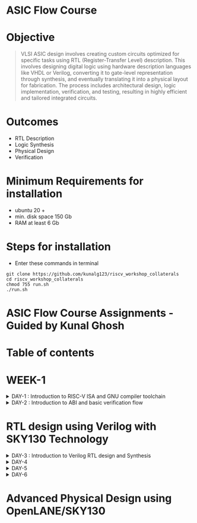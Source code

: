 # ASIC Flow Course
# Objective 
> VLSI ASIC design involves creating custom circuits optimized for specific tasks using RTL (Register-Transfer Level) description. This involves designing digital logic using hardware description languages like VHDL or Verilog, converting it to gate-level representation through synthesis, and eventually translating it into a physical layout for fabrication. The process includes architectural design, logic implementation, verification, and testing, resulting in highly efficient and tailored integrated circuits.

# Outcomes
+ RTL Description
+ Logic Synthesis
+ Physical Design
+ Verification

# Minimum Requirements for installation 
- ubuntu 20 + 
- min. disk space 150 Gb 
- RAM at least 6 Gb

# Steps for installation
- Enter these commands in terminal 
```
git clone https://github.com/kunalg123/riscv_workshop_collaterals
cd riscv_workshop_collaterals
chmod 755 run.sh
./run.sh 
```
  
# ASIC Flow Course Assignments - Guided by Kunal Ghosh
# Table of contents

# WEEK-1

<details>
<summary>DAY-1 : Introduction to RISC-V ISA and GNU compiler toolchain</summary>
<br>
  
+ Task-1 : C Program To Compute Sum From 1 to N (using gcc) & Spike Simulation And Debug (using RISCV)
    + Command to execute code using gcc
    ```
    gcc 1_n_sum.c
    ./a.out
    ```
    + Command to execute code using riscv
    ```
    riscv64-unknown-elf-gcc -o1 mabi=lp64 -march=rv64i -o 1_n_sum.o 1_n_sum.c
    spike pk 1_n_sun.o
    ```
    ![#4](https://github.com/Pavan2280/pes_asic_class/assets/131603225/8b4e47d3-f3ba-40e1-b26d-166ee93ce174) 

+ Task-2 : To debug the ALP generated by the compiler
    ```
    spike -d pk 1_n_sun.o
    ```
    ![de](https://github.com/Pavan2280/pes_asic_class/assets/131603225/ac22b9e7-6c71-423a-bfd7-a445ec226e95)

+ Task-3 : Contents of main using different optimizer
   - Using 1 : -O1 optimizer
    + Command to execute code using riscv
    ```
    riscv64-unknown-elf-gcc -o1 mabi=lp64 -march=rv64i -o 1_n_sum.o 1_n_sum.c
    riscv64-unknown-elf-objdump -d 1_n_sum.o | less
    ```
    ![o1](https://github.com/Pavan2280/pes_asic_class/assets/131603225/2765fb0e-439d-404d-8b39-ef2089ca746b)
    + Command to execute code using riscv
    ```
    riscv64-unknown-elf-gcc -ofast mabi=lp64 -march=rv64i -o 1_n_sum.o 1_n_sum.c
    riscv64-unknown-elf-objdump -d 1_n_sum.o | less
    ```
   -  Using 2 : -Ofast optimizer
    ![ofast](https://github.com/Pavan2280/pes_asic_class/assets/131603225/cac8e8f0-1def-482b-9cbe-348f6ed8dc33)

+ Task-4 : Lab For Signed And Unsigned Numbers
    + Command to execute code using gcc
    ```
    gcc us_highest.c
    ./a.out
    ```
    + Command to execute code using riscv
    ```
    riscv64-unknown-elf-gcc -ofast mabi=lp64 -march=rv64i -o us_highest.o us_highest.c
    spike pk us_highest.o
    ```
    ![#5](https://github.com/Pavan2280/pes_asic_class/assets/131603225/2f5ccf76-3dd3-4261-ad80-03ccf886ba55)
    ![#5_1](https://github.com/Pavan2280/pes_asic_class/assets/131603225/a281e314-5894-4844-b281-528586984667)
    ![#5_3](https://github.com/Pavan2280/pes_asic_class/assets/131603225/693f403f-eee9-4a21-a46c-ee0e50dc461e)
    ![#5_3_1](https://github.com/Pavan2280/pes_asic_class/assets/131603225/b3e05a8e-8305-427d-9e3d-86add6fffdd9)
    ![#5_3_2](https://github.com/Pavan2280/pes_asic_class/assets/131603225/64d22154-52e0-492a-97e7-39287bf0dc0c)
    ![#5_3_3](https://github.com/Pavan2280/pes_asic_class/assets/131603225/73b13dab-457d-4739-9e3f-386a9f6ead6f)
    ![#5_4_1](https://github.com/Pavan2280/pes_asic_class/assets/131603225/eb62c0b2-f47d-4aef-8858-207a69387a3d)
    ![#5_4_2](https://github.com/Pavan2280/pes_asic_class/assets/131603225/8c8ae69b-1158-4b69-8d57-fc97a51afc7f)
    + Command to execute code using riscv
    ```
    riscv64-unknown-elf-gcc -ofast mabi=lp64 -march=rv64i -o s_highest.o s_highest.c
    spike pk s_highest.o
    ```
    ![#6_1](https://github.com/Pavan2280/pes_asic_class/assets/131603225/d3f46dd8-f962-47c8-8603-f5bcf391e827)
    ![#6_2](https://github.com/Pavan2280/pes_asic_class/assets/131603225/ffd2fced-a464-45e8-be37-451147b8420a)
    + Command to execute code using riscv
    ```
    riscv64-unknown-elf-gcc -ofast mabi=lp64 -march=rv64i -o signed_highest.o signed_highest.c
    spike pk signed_highest.o
    ```
    ![#7_1](https://github.com/Pavan2280/pes_asic_class/assets/131603225/a1994ddc-1b9c-4497-8984-8b1dcddc66ff)
    ![#7_2](https://github.com/Pavan2280/pes_asic_class/assets/131603225/d0ee8cd2-162a-4f00-b285-2b95f48bce44)
</details>

<details>
<summary>DAY-2 : Introduction to ABI and basic verification flow</summary>
<br>
  
+ Task-1 : Sum 1 to N Using ASM and simulating C program with function call
    + Command to execute code using riscv
    ```
    riscv64-unknown-elf-gcc -ofast mabi=lp64 -march=rv64i -o 1_9custom.o 1_9custom.c load.s
    spike pk 1_9custom.o
    riscv64-unknown-elf-objdump -d 1_9custom.o | less
    ```  
    ![#8](https://github.com/Pavan2280/pes_asic_class/assets/131603225/f1400495-8618-470f-9b3a-aa7c61b8eb6e)
    ![#8_1](https://github.com/Pavan2280/pes_asic_class/assets/131603225/8311e3f6-fa0e-4eb7-84c1-7ef8488f6ea3)
    ![8_4_new](https://github.com/Pavan2280/pes_asic_class/assets/131603225/e88722d5-63b8-41e2-9e41-35c9bbf87080)

+  Task-2 : Lab To Run C-Program On RISC-V CPU
    ```
    chmod 777 rv32im.sh
    ./rv32im.sh
    ```
    ![#8_3](https://github.com/Pavan2280/pes_asic_class/assets/131603225/519d8386-d509-40d6-bfca-b1817b4d2bd9)
</details>

# RTL design using Verilog with SKY130 Technology

<details>
<summary>DAY-3 : Introduction to Verilog RTL design and Synthesis</summary>
<br>

+ Verilog RTL Design: RTL design is a method used in digital circuit design where the behavior of a system is described using a hardware description language (HDL) like Verilog. It focuses on describing how data is transferred and manipulated between registers, representing the functional blocks of a digital system. This abstraction level is closer to the actual hardware implementation, making it suitable for describing complex digital systems.

+ Behavioral vs. RTL: Verilog offers different levels of abstraction for design. Behavioral describes the system's functionality without specifying the details of how it is implemented, while RTL focuses on how data moves between registers and the logic that operates on that data. RTL design provides a higher level of detail and control over the hardware structure.

+ Registers and Combinational Logic: In RTL design, a digital system is composed of registers (flip-flops) that store data and combinational logic that processes the data. The data flow between registers is described using signals and assignments. Combinational logic is described using procedural blocks, where you specify how inputs are transformed into outputs using Verilog statements.

+ Synthesis: Once the RTL description is complete, the design can be synthesized. Synthesis is the process of transforming the RTL description into a gate-level netlist, which represents the design using actual logic gates and flip-flops. This netlist can then be used to create physical layouts for fabrication. Synthesis tools optimize the design for factors like area, power, and timing.

+ Design Hierarchy: Larger systems are often broken down into hierarchical modules, each with its own RTL description. These modules communicate with each other using defined interfaces. This modular approach makes it easier to manage complexity and allows for reusable designs. Hierarchical designs can be synthesized together to create a complete system.

# Introduction to open-source simulator iverilog

+ Iverilog Based Simulation Flow

![iv](https://github.com/Pavan2280/pes_asic_class/assets/131603225/da9c25d9-c1dd-4f47-8e2e-edd5a839e3c8)

+  Labs using iverilog and gtkwave
    
   -  Task-1 :  Implementation of Mux using iverilog
    + Command to execute code
    ```
    gvim tb_good_mux.v -o good_mux.v
    iverilog good_mux.v tb_good_mux.v
    ./a.out
    gtkwave tb_good_mux.vcd
    ```
    ![3](https://github.com/Pavan2280/pes_asic_class/assets/131603225/1c9c3e3e-4094-458f-8aff-a946cf9bd002)
    
    ![2](https://github.com/Pavan2280/pes_asic_class/assets/131603225/f3b9ec50-9622-4bd5-b606-6cf2ac4d55d4)


+ Introduction to Yosys and Logic Synthesis

![y](https://github.com/Pavan2280/pes_asic_class/assets/131603225/96f84104-686e-4497-8c35-352a29b36268)


+ To Verify Synthesis
![y2](https://github.com/Pavan2280/pes_asic_class/assets/131603225/5a3c649c-50c6-4795-8175-866ecd2e82a8)

+ Invoking the yosys
![4](https://github.com/Pavan2280/pes_asic_class/assets/131603225/3abb8715-30d4-4a6c-b974-a158b21902b5)

   -  Task-2 : Yosys Implementation of good mux 
     + Command to execute code
    ```
    yosys
    read_liberty -lib ../lib/sky130_fd_sc_hd__tt_025C_1v80.lib
    read_verilog good_mux.v
    synth -top good_mux
    abc -liberty ../lib/sky130_fd_sc_hd__tt_025C_1v80.lib
    show
    ```
    ![6](https://github.com/Pavan2280/pes_asic_class/assets/131603225/4a06298e-a4df-4620-b22d-4ef4ce4f97ff)
    ![8](https://github.com/Pavan2280/pes_asic_class/assets/131603225/aac0a282-d9fd-4d0d-8dee-cb96e3d99580)

   -  Task-3 : Writing Netlist
     + Command to execute code
    ```
    write_verilog good_mux_netlist.v
    !gvim good_mux_netlist.v
    ``` 
    ![9](https://github.com/Pavan2280/pes_asic_class/assets/131603225/fcdb305a-9d2e-4268-a0b1-24e806fe01b8)
    
     + Command using switch
    ```
    write_verilog -noattr good_mux_netlist.v
    !gvim good_mux_netlist.v
    ``` 
    ![10](https://github.com/Pavan2280/pes_asic_class/assets/131603225/80ab17d9-5333-4c46-a69a-e504ae4a24db)
</details>

<details>
<summary>DAY-4</summary>
<br>

+ Lab for Timing libs, hierarchical vs flat synthesis and efficient flop coding styles
![11](https://github.com/Pavan2280/pes_asic_class/assets/131603225/d486468c-bc16-4719-bf35-1678423fc655)
![zz](https://github.com/Pavan2280/pes_asic_class/assets/131603225/4fbe5e80-4116-4ea2-8109-f5cab90b04a9)

    - Task-1 : Hierarchial v/s flat synthesis
     + Command to execute code
    ```
    gvim multiple_modules.v
    yosys
    read_liberty -lib ../lib/sky130_fd_sc_hd__tt_025C_1v80.lib
    read_verilog multiple_modules.v
    synth -top multiple_modules
    abc -liberty ../lib/sky130_fd_sc_hd__tt_025C_1v80.lib
    show multiple_modules
    ```
    ![12](https://github.com/Pavan2280/pes_asic_class/assets/131603225/baee8db8-6d07-44ac-9852-6176cd718873)
    ![13](https://github.com/Pavan2280/pes_asic_class/assets/131603225/e0893369-9b03-4268-afcd-7635c005dbf4)
    ![14_1](https://github.com/Pavan2280/pes_asic_class/assets/131603225/0304633a-8014-4091-b3d1-66e70fc894d8)
    ![14_2](https://github.com/Pavan2280/pes_asic_class/assets/131603225/5707be74-79a7-4fba-9502-1d362e997ff2)
    ![15](https://github.com/Pavan2280/pes_asic_class/assets/131603225/abc77481-97ca-4ed7-88fe-b2242c450f4a)


     + Command to execute code
     ```
     write_verilog multiple_modules_hier.v
     !gvim multiple_modules_hier.v
     write_verilog -noattr multiple_modules_hier.v
     !gvim multiple_modules_hier.v
     flatten
     write_verilog -noattr multiple_modules_flat.v
     !gvim multiple_modules_flat.v
     ```
     ![16](https://github.com/Pavan2280/pes_asic_class/assets/131603225/766d8a5d-cdf4-45d8-848d-92850597f1cc)
     ![17](https://github.com/Pavan2280/pes_asic_class/assets/131603225/d82d448a-866a-40e4-8779-52d65eab47e6)
     ![18](https://github.com/Pavan2280/pes_asic_class/assets/131603225/731046e6-f73c-4447-9866-b7966cbe48e5)
     ![19](https://github.com/Pavan2280/pes_asic_class/assets/131603225/2a271d1a-5607-425e-933c-856012fd8177)

    - Task-2 : Yosys Implementation
     + Command to execute code
     ```
     yosys
     read_liberty -lib ../lib/sky130_fd_sc_hd__tt_025C_1v80.lib
     read_verilog multiple_modules.v
     synth -top multiple_modules
     abc -liberty ../lib/sky130_fd_sc_hd__tt_025C_1v80.lib
     flatten
     show
     ```
     ![20](https://github.com/Pavan2280/pes_asic_class/assets/131603225/8e7d0d08-11fc-4509-a121-213f0ac5d04b)

     + Command to execute code
     ``` 
     yosys
     read_liberty -lib ../lib/sky130_fd_sc_hd__tt_025C_1v80.lib
     read_verilog multiple_modules.v
     synth -top sub_module1
     abc -liberty ../lib/sky130_fd_sc_hd__tt_025C_1v80.lib
     show
     ```
     ![21](https://github.com/Pavan2280/pes_asic_class/assets/131603225/de5cb545-5366-4676-a964-50481926748f)
     ![22](https://github.com/Pavan2280/pes_asic_class/assets/131603225/a768fbc7-47e2-410c-a256-23091a0b6119)
     ![23](https://github.com/Pavan2280/pes_asic_class/assets/131603225/d6c51ede-7c82-4566-9687-c6604ea0dc6c)

</details>

<details>
<summary>DAY-5</summary>
<br>

+ Various flop coding styles and optimization
    - Task-1 : Iverilog Implementation
     + Command to execute code
     ``` 
     iverilog dff_asyncres.v tb_dff_asyncres.v
     ./a.out
     gtkwave tb_dff_asyncres.vcd
     ```
     ![26](https://github.com/Pavan2280/pes_asic_class/assets/131603225/f5939de5-6d72-4229-b775-7505baa8a503)

     ```
     iverilog dff_async_set.v tb_dff_async_set.v
     ./a.out
     gtkwave tb_dff_async_set.vcd
     ```
     ![27](https://github.com/Pavan2280/pes_asic_class/assets/131603225/4e9e5f32-a1cc-45b2-a02d-04781d794f59)

     ```
     iverilog dff_syncres.v tb_dff_syncres.v
     ./a.out
     gtkwave tb_dff_syncres.vcd
     ```
     ![28](https://github.com/Pavan2280/pes_asic_class/assets/131603225/65c85fc8-54b4-4cbf-a702-468415615e1c)

    - Task-2 : Yosys Implementation
     + Command to execute code
     ``` 
     yosys
     read_liberty -lib ../lib/sky130_fd_sc_hd__tt_025C_1v80.lib
     read_verilog dff_asyncres.v
     synth -top dff_asyncres
     dfflibmap -liberty ../lib/sky130_fd_sc_hd__tt_025C_1v80.lib
     abc -liberty ../lib/sky130_fd_sc_hd__tt_025C_1v80.lib
     show
     ```
     ![29](https://github.com/Pavan2280/pes_asic_class/assets/131603225/8cc2514d-bb8d-4bdb-911a-a26c25b97821)
     ![30](https://github.com/Pavan2280/pes_asic_class/assets/131603225/8ced24ae-b96a-40c4-82fe-3540d3a49935)
     ![31](https://github.com/Pavan2280/pes_asic_class/assets/131603225/d1e4bd8e-81c4-4790-bc4e-c98328150e4d)

     + Command to execute code
     ``` 
     read_verilog dff_async_set.v
     synth -top dff_async_set
     dfflibmap -liberty ../lib/sky130_fd_sc_hd__tt_025C_1v80.lib
     abc -liberty ../lib/sky130_fd_sc_hd__tt_025C_1v80.lib
     show
     ```
     ![32](https://github.com/Pavan2280/pes_asic_class/assets/131603225/e1d02d3d-b60c-441d-bada-01110ce1709a)

     + Command to execute code
     ``` 
     read_verilog dff_syncres.v
     synth -top dff_syncres
     dfflibmap -liberty ../lib/sky130_fd_sc_hd__tt_025C_1v80.lib
     abc -liberty ../lib/sky130_fd_sc_hd__tt_025C_1v80.lib
     show
     ```
     ![33](https://github.com/Pavan2280/pes_asic_class/assets/131603225/38b3950e-2e2e-4df0-928a-87ddb2b46b8b)

    - Task-3 : Mul2 & Mul8 Interesting optimisation
     + Command to execute code
     ```  
     gvim mult_*.v -o
     yosys
     read_liberty -lib ../lib/sky130_fd_sc_hd__tt_025C_1v80.lib
     read_verilog mult_2.v
     synth -top mul2
     write_verilog -noattr mul2_net.v
     !gvim mul2_net.v
     ```
     ![34](https://github.com/Pavan2280/pes_asic_class/assets/131603225/69d154d4-26cf-483b-b200-fae950135a97)
     ![35](https://github.com/Pavan2280/pes_asic_class/assets/131603225/c12c597e-eb1c-4b62-8201-5b7aa68823de)
     ![36](https://github.com/Pavan2280/pes_asic_class/assets/131603225/fa4e247c-3f7f-47f7-9e6a-43655b1c6ad5)
     
     + Command to execute code
     ```  
     read_verilog mult_8.v
     synth -top mult8
     abc -liberty ../lib/sky130_fd_sc_hd__tt_025C_1v80.li
     show
     write_verilog -noattr mult8_net.v
     !gvim mult8_net.v
     ```
     ![37](https://github.com/Pavan2280/pes_asic_class/assets/131603225/4465ce93-496b-4718-b9c2-0940446ade9d)
     ![38](https://github.com/Pavan2280/pes_asic_class/assets/131603225/fc229382-7c57-4b37-bc87-804028eea844)

+ Combinational logic optimization
    - Task-4 : Yosys Implementation
     + Command to execute code
     ```
     yosys
     read_liberty -lib ../lib/sky130_fd_sc_hd__tt_025C_1v80.lib
     read_verilog opt_check.v
     synth -top opt_check
     opt_clean -purge
     abc -liberty ../lib/sky130_fd_sc_hd__tt_025C_1v80.lib
     show
     ```
     ![41](https://github.com/Pavan2280/pes_asic_class/assets/131603225/0e339630-c1c5-42a0-9a29-9857a175760c)

     + Command to execute code
     ``` 
     read_verilog opt_check2.v
     synth -top opt_check2
     opt_clean -purge
     abc -liberty ../lib/sky130_fd_sc_hd__tt_025C_1v80.lib
     show
     ``` 
     ![42](https://github.com/Pavan2280/pes_asic_class/assets/131603225/f1363e7e-2666-4b6e-ba54-154f0954019e)


     + Command to execute code
     ```
     read_verilog opt_check3.v
     synth -top opt_check3
     opt_clean -purge
     abc -liberty ../lib/sky130_fd_sc_hd__tt_025C_1v80.lib
     show
     ```
     ![43](https://github.com/Pavan2280/pes_asic_class/assets/131603225/66e9918f-ee1b-49a9-8934-af88841a874a)

     + Command to execute code
     ``` 
     read_verilog opt_check4.v
     synth -top opt_check4
     opt_clean -purge
     abc -liberty ../lib/sky130_fd_sc_hd__tt_025C_1v80.lib
     show
     ```
     ![44](https://github.com/Pavan2280/pes_asic_class/assets/131603225/709e1228-e779-48d1-b3fb-05addeb6eecc)
  
     + Command to execute code
     ``` 
     read_verilog multiple_module_opt.v
     synth -top multiple_module_opt
     flatten
     opt_clean -purge                                                                                                                   
     abc -liberty ../lib/sky130_fd_sc_hd__tt_025C_1v80.lib
     show
     ```
     ![45](https://github.com/Pavan2280/pes_asic_class/assets/131603225/929fc629-3bfb-4973-9643-83c7a0b679d7)

     + Command to execute code
     ``` 
     read_verilog multiple_module_opt.v
     synth -top multiple_module_opt
     flatten
     write_verilog -noattr
     multiple_module_opt_flat.v
     !gvim multiple_module_opt_flat.v
     ``` 
     ![46](https://github.com/Pavan2280/pes_asic_class/assets/131603225/85bed560-d616-4d57-81a5-44a8af0d592c)

     + Command to execute code
     ``` 
     read_verilog multiple_module_opt2.v
     synth -top multiple_module_opt2
     flatten
     opt_clean -purge                                                                                                                   
     abc -liberty ../lib/sky130_fd_sc_hd__tt_025C_1v80.lib
     show
     ``` 
     ![47](https://github.com/Pavan2280/pes_asic_class/assets/131603225/61c06c2a-2e6e-4b7f-83e9-7fbb5359597d)

     + Command to execute code
     ``` 
     read_verilog multiple_module_opt2.v
     synth -top multiple_module_opt2
     flatten
     write_verilog -noattr
     multiple_module_opt2_flat.v
     !gvim multiple_module_opt2_flat.v
     ``` 
     ![48](https://github.com/Pavan2280/pes_asic_class/assets/131603225/74b9af1b-37b8-4258-ae3d-b9928417ac47)

+ Sequential Logic Optimization
    - Task-1 : Iverilog Implementation
     + Command to execute code
     ``` 
     iverilog dff_const1.v tb_dff_const1.v
     ./a.out   
     gtkwave tb_dff_const1.vcd
     ``` 
     ![50](https://github.com/Pavan2280/pes_asic_class/assets/131603225/4b18f6b2-dc0a-441d-8fd6-437edfa8b1f0)

     + Command to execute code
     ``` 
     iverilog dff_const2.v tb_dff_const2.v
     ./a.out   
     gtkwave tb_dff_const2.vcd
     ```
     ![51](https://github.com/Pavan2280/pes_asic_class/assets/131603225/eb6d3a83-62f4-4015-a899-8ef47637c7fe)

     + Command to execute code
     ``` 
     iverilog dff_const3.v tb_dff_const3.v
     ./a.out   
     gtkwave tb_dff_const3.vcd
     ``` 
     ![55](https://github.com/Pavan2280/pes_asic_class/assets/131603225/390e4079-056d-491e-935b-b8019050345e)

     + Command to execute code
     ``` 
     iverilog dff_const4.v tb_dff_const4.v
     ./a.out   
     gtkwave tb_dff_const4.vcd
     ``` 
     ![57](https://github.com/Pavan2280/pes_asic_class/assets/131603225/32bdd966-0c5f-4a75-b4f0-6a2de94ec65c)

     + Command to execute code
     ``` 
     iverilog dff_const5.v tb_dff_const5.v
     ./a.out   
     gtkwave tb_dff_const4.vcd
     ```
     ![59](https://github.com/Pavan2280/pes_asic_class/assets/131603225/eeebdc43-57b2-4f3d-a6e6-811604fd4eb8)

    - Task-2 : Yosys Implementation
     + Command to execute code
     ``` 
     yosys
     read_liberty -lib ../lib/sky130_fd_sc_hd__tt_025C_1v80.lib
     read_verilog dff_const1.v
     synth -top dff_const1
     dfflibmap -liberty ../lib/sky130_fd_sc_hd__tt_025C_1v80.lib
     abc -liberty ../lib/sky130_fd_sc_hd__tt_025C_1v80.lib
     ``` 
     ![52](https://github.com/Pavan2280/pes_asic_class/assets/131603225/88a3ae20-dccb-4bb4-9c09-0a91ac3b9774)

     + Command to execute code
     ``` 
     read_verilog dff_const2.v
     synth -top dff_const2
     dfflibmap -liberty ../lib/sky130_fd_sc_hd__tt_025C_1v80.lib
     abc -liberty ../lib/sky130_fd_sc_hd__tt_025C_1v80.lib
     ``` 
     ![53](https://github.com/Pavan2280/pes_asic_class/assets/131603225/0a86d30a-e031-416f-bfbc-090b26e127e7)

     + Command to execute code
     ``` 
     read_verilog dff_const3.v
     synth -top dff_const3
     dfflibmap -liberty ../lib/sky130_fd_sc_hd__tt_025C_1v80.lib
     abc -liberty ../lib/sky130_fd_sc_hd__tt_025C_1v80.lib
     ``` 
     ![56](https://github.com/Pavan2280/pes_asic_class/assets/131603225/628994eb-683e-4f79-8cb5-46b6ab65e0cd)

     + Command to execute code
     ``` 
     read_verilog dff_const4.v
     synth -top dff_const4
     dfflibmap -liberty ../lib/sky130_fd_sc_hd__tt_025C_1v80.lib
     abc -liberty ../lib/sky130_fd_sc_hd__tt_025C_1v80.lib
     ``` 
     ![58](https://github.com/Pavan2280/pes_asic_class/assets/131603225/985e9af4-ee44-4d8e-91ed-22e53dfd578d)

     + Command to execute code
     ``` 
     read_verilog dff_const5.v
     synth -top dff_const5
     dfflibmap -liberty ../lib/sky130_fd_sc_hd__tt_025C_1v80.lib
     abc -liberty ../lib/sky130_fd_sc_hd__tt_025C_1v80.lib
     ```
     ![60](https://github.com/Pavan2280/pes_asic_class/assets/131603225/4b419170-65e9-438c-819c-c85eb0ad47f1)

+ Sequential Optimzation
    - Task-1 : Yosys Implementation
     + Command to execute code
     ``` 
     gvim counter_opt.v
     yosys
     read_liberty -lib ../lib/sky130_fd_sc_hd__tt_025C_1v80.lib
     read_verilog counter_opt.v
     synth -top counter_opt
     dfflibmap -liberty ../lib/sky130_fd_sc_hd__tt_025C_1v80.lib
     abc -liberty ../lib/sky130_fd_sc_hd__tt_025C_1v80.lib
     ``` 
     ![61](https://github.com/Pavan2280/pes_asic_class/assets/131603225/4039b1ba-dd36-495d-a9be-3c3fde60c024)
     ![62](https://github.com/Pavan2280/pes_asic_class/assets/131603225/236ab3d3-f431-4505-934d-6bb8bd8eb33e)


     + Command to execute code
     ``` 
     yosys
     read_liberty -lib ../lib/sky130_fd_sc_hd__tt_025C_1v80.lib
     read_verilog counter_opt2.v
     synth -top counter_opt
     dfflibmap -liberty ../lib/sky130_fd_sc_hd__tt_025C_1v80.lib
     abc -liberty ../lib/sky130_fd_sc_hd__tt_025C_1v80.lib
     ``` 
     ![63](https://github.com/Pavan2280/pes_asic_class/assets/131603225/64dc68fc-199b-4211-aeb4-2b5178d43918)

</details>

<details>
<summary>DAY-6</summary>
<br>
  
+ Labs on GLS and Synthesis-Simulation Mismatch
    - Task-1 : Iverilog Implementation
     + Command to execute code
     ``` 
     iverilog ternary_operator_mux.v tb_ternary_operator_mux.v
     ./a.out
     gtkwave tb_ternary_operator_mux.vcd
     ``` 
     ![65](https://github.com/Pavan2280/pes_asic_class/assets/131603225/d9557cc2-1f34-4042-a5b2-c6a8712eaffd)

     + Command to execute code
     ``` 
     iverilog bad_mux.v  tb_bad_mux.v
     ./a.out
     gtkwave tb_bad_mux.vcd
     ``` 
     ![68](https://github.com/Pavan2280/pes_asic_class/assets/131603225/4c74bed7-e59f-4fc9-aa25-4714279ae544)

     + Command to execute code
     ``` 
     iverilog blocking_caveat.v tb_blocking_caveat.v
     ./a.out
     gtkwave tb_blocking_caveat.vcd
     ``` 
     ![71](https://github.com/Pavan2280/pes_asic_class/assets/131603225/a603942d-af4c-4e56-9337-91ea52f60b6b)

    - Task-2 : Yosys & GLS Implementation
     + Command to execute code
     ``` 
     yosys
     read_liberty -lib ../lib/sky130_fd_sc_hd__tt_025C_1v80.lib
     read_verilog ternary_operator_mux.v  
     synth -top ternary_operator_mux
     abc -liberty ../lib/sky130_fd_sc_hd__tt_025C_1v80.lib
     write_verilog -noattr ternary_operator_mux_net.v
     show
     ``` 
     ![66](https://github.com/Pavan2280/pes_asic_class/assets/131603225/4057e980-6564-4d30-a28b-87f983950e48)

     + Command to execute code
     ``` 
     yosys
     read_liberty -lib ../lib/sky130_fd_sc_hd__tt_025C_1v80.lib
     read_verilog blocking_caveat.v  
     synth -top blocking_caveat
     abc -liberty ../lib/sky130_fd_sc_hd__tt_025C_1v80.lib
     write_verilog -noattr blocking_caveat_net.v
     show
     ``` 
     ![72](https://github.com/Pavan2280/pes_asic_class/assets/131603225/60a06f7d-1f15-4a1d-b414-c58892a6a905)

     + Command to execute code
    ``` 
    iverilog ../my_lib/verilog_model/primitives.v ../my_lib/verilog_model/sky130_fd_sc_hd.v ternary_operator_mux_net.v tb_ternary_operator_mux.v
    ./a.out
    gtkwave tb_ternary_operator_mux.vcd 
    ``` 
    ![67](https://github.com/Pavan2280/pes_asic_class/assets/131603225/23c62dba-34fe-4421-b3ca-e0686a1ddfc5)

    + Command to execute code
    ``` 
    iverilog ../my_lib/verilog_model/primitives.v ../my_lib/verilog_model/sky130_fd_sc_hd.v bad_mux_net.v tb_bad_mux.v
    ./a.out
    gtkwave tb_bad_mux.vcd 
    ``` 
    ![69](https://github.com/Pavan2280/pes_asic_class/assets/131603225/066863c9-335b-4e3e-a932-e7d29b34ae53)

    + Command to execute code
    ``` 
    iverilog ../my_lib/verilog_model/primitives.v ../my_lib/verilog_model/sky130_fd_sc_hd.v blocking_caveat_net.v tb_blocking_caveat.v
    ./a.out
    gtkwave tb_blocking_caveat.vcd 
    ``` 
    ![73](https://github.com/Pavan2280/pes_asic_class/assets/131603225/0fe7f363-22f4-49eb-a717-45c80c1066c0)
</details>

# Advanced Physical Design using OpenLANE/SKY130
